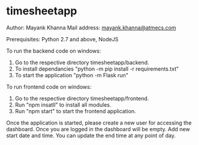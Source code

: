 # timesheetapp

Author: Mayank Khanna
Mail address: mayank.khanna@atmecs.com

Prerequisites: Python 2.7 and above, NodeJS

To run the backend code on windows:
1. Go to the respective directory timesheetapp/backend.
2. To install dependancies "python -m pip install -r requirements.txt"
3. To start the application "python -m Flask run"

To run frontend code on windows:
1. Go to the respective directory timesheetapp/frontend.
2. Run "npm insatll" to install all modules.
3. Run "npm start" to start the frontend application.

Once the application is started, please create a new user for accessing the dashboard.
Once you are logged in the dashboard will be empty.
Add new start date and time.
You can update the end time at any point of day.
